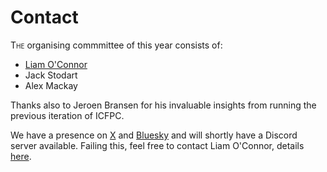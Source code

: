 # Contact

<span class="firstcharacter">T</span><span class=smallcaps>he</span> organising commmittee of this year consists of:

- [Liam O'Connor](http://liamoc.net)
- Jack Stodart
- Alex Mackay

Thanks also to Jeroen Bransen for his invaluable insights from running the previous iteration of ICFPC.

We have a presence on [X](https://x.com/icfpcontest2025) and [Bluesky](https://bsky.app/profile/icfpcontest.bsky.social) and will shortly have a Discord server available.  Failing this, feel free to contact Liam O'Connor, details [here](https://liamoc.net/contact.html). 

